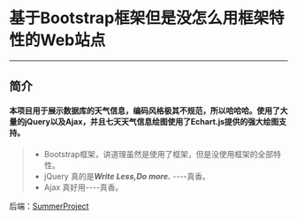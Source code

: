 # 基于Bootstrap框架但是没怎么用框架特性的Web站点

---

## 简介
#### 本项目用于展示数据库的天气信息，编码风格极其不规范，所以哈哈哈。使用了大量的jQuery以及Ajax，并且七天天气信息绘图使用了Echart.js提供的强大绘图支持。

> * Bootstrap框架，讲道理虽然是使用了框架，但是没使用框架的全部特性。
> * jQuery 真的是***Write Less,Do more.*** ----真香。
> * Ajax 真好用----真香。

后端：[SummerProject](https://github.com/carlthenight/SummerProject)